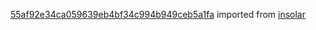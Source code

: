 [55af92e34ca059639eb4bf34c994b949ceb5a1fa](https://github.com/insolar/insolar/commit/55af92e34ca059639eb4bf34c994b949ceb5a1fa) imported from [insolar](https://github.com/insolar/insolar)
